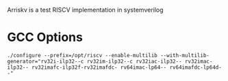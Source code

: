 Arriskv is a test RISCV implementation in systemverilog

# GCC Options
`./configure --prefix=/opt/riscv --enable-multilib --with-multilib-generator="rv32i-ilp32--c rv32im-ilp32--c rv32iac-ilp32-- rv32imac-ilp32-- rv32imafc-ilp32f-rv32imafdc- rv64imac-lp64-- rv64imafdc-lp64d--"`

